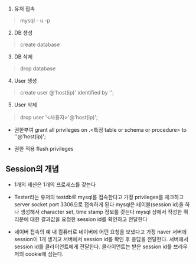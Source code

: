 1. 유저 접속
> mysql - u <user> -p

2. DB 생성
> create database <db-name>

3. DB 삭제
> drop database <db-name>

4. User 생성
> create user <user-name>@'host(ip)' identified by '<password>';

5. User 삭제
> drop user '<사용자>'@'host(ip)';

- 권한부여
grant all privileges on <db>.<특정 table or schema or procedure> to '<user-name>'@'host(ip)';

- 권한 적용
flush privileges

## Session의 개념
- 1개의 세션은 1개의 프로세스를 갖는다
- Tester라는 유저의 testdb로 mysql를 접속한다고 가정
  privileges를 체크하고 server socket port 3306으로 접속하게 된다
  mysql은 테이블(session id)을 하나 생성해서 character set, time stamp 정보를 갖는다
  mysql 상에서 작성한 쿼리문에 대한 결과값을 요청한 session id를 확인하고 전달한다

- 네이버 접속의 예
  내 컴퓨터로 네이버에 어떤 요청을 보냈다고 가정
  naver 서버에 session이 1개 생기고 서버에서 session id를 확인 후 응답을 전달한다.
  서버에서 session id를 클라이언트에게 전달한다.
  클라이언트는 받은 session id를 브라우저의 cookie에 심는다.